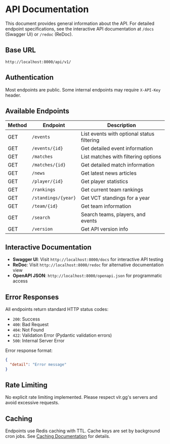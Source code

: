 # API Documentation

This document provides general information about the API. For detailed endpoint specifications, see the interactive API documentation at `/docs` (Swagger UI) or `/redoc` (ReDoc).

## Base URL
```
http://localhost:8000/api/v1/
```

## Authentication
Most endpoints are public. Some internal endpoints may require `X-API-Key` header.

## Available Endpoints

| Method | Endpoint | Description |
|--------|----------|-------------|
| GET | `/events` | List events with optional status filtering |
| GET | `/events/{id}` | Get detailed event information |
| GET | `/matches` | List matches with filtering options |
| GET | `/matches/{id}` | Get detailed match information |
| GET | `/news` | Get latest news articles |
| GET | `/player/{id}` | Get player statistics |
| GET | `/rankings` | Get current team rankings |
| GET | `/standings/{year}` | Get VCT standings for a year |
| GET | `/team/{id}` | Get team information |
| GET | `/search` | Search teams, players, and events |
| GET | `/version` | Get API version info |

## Interactive Documentation

- **Swagger UI**: Visit `http://localhost:8000/docs` for interactive API testing
- **ReDoc**: Visit `http://localhost:8000/redoc` for alternative documentation view
- **OpenAPI JSON**: `http://localhost:8000/openapi.json` for programmatic access

## Error Responses

All endpoints return standard HTTP status codes:

- `200`: Success
- `400`: Bad Request
- `404`: Not Found
- `422`: Validation Error (Pydantic validation errors)
- `500`: Internal Server Error

Error response format:
```json
{
  "detail": "Error message"
}
```

## Rate Limiting
No explicit rate limiting implemented. Please respect vlr.gg's servers and avoid excessive requests.

## Caching
Endpoints use Redis caching with TTL. Cache keys are set by background cron jobs. See [Caching Documentation](caching.md) for details.